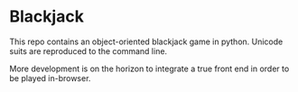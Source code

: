 # Blackjack

This repo contains an object-oriented blackjack game in python. Unicode suits are reproduced to the command line.

More development is on the horizon to integrate a true front end in order to be played in-browser.
